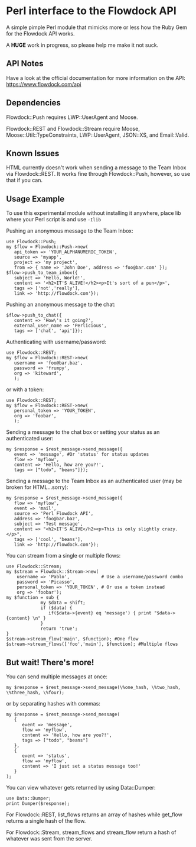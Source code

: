 Perl interface to the Flowdock API
==================================

A simple pimple Perl module that mimicks more or less how the Ruby Gem for the Flowdock API works.

A **HUGE** work in progress, so please help me make it not suck.

API Notes
---------
Have a look at the official documentation for more information on the API:
https://www.flowdock.com/api

Dependencies
------------
Flowdock::Push requires LWP::UserAgent and Moose.

Flowdock::REST and Flowdock::Stream require Moose, Moose::Util::TypeConstraints, LWP::UserAgent, JSON::XS, and Email::Valid.

Known Issues
------------
HTML currently doesn't work when sending a message to the Team Inbox via Flowdock::REST. It works fine through Flowdock::Push, however, so use that if you can.

Usage Example
----------------------

To use this experimental module without installing it anywhere, place lib where your Perl script is and use ```-Ilib```

Pushing an anonymous message to the Team Inbox:

```
use Flowdock::Push;
my $flow = Flowdock::Push->new(
   api_token => 'YOUR_ALPHANUMERIC_TOKEN',
   source => 'myapp',
   project => 'my project',
   from => { name => 'John Doe', address => 'foo@bar.com' });
$flow->push_to_team_inbox({
   subject => 'Hello, World!',
   content => '<h2>IT'S ALIVE!</h2><p>It's sort of a pun</p>',
   tags => ['not','really'],
   link => 'http://flowdock.com'});
```

Pushing an anonymous message to the chat:

```
$flow->push_to_chat({
   content => 'How\'s it going?',
   external_user_name => 'Perlicious',
   tags => ['chat', 'api']});
```

Authenticating with username/password:

```
use Flowdock::REST;
my $flow = Flowdock::REST->new(
   username => 'foo@bar.baz',
   password => 'frumpy',
   org => 'kiteward',
   );
```

or with a token:

```
use Flowdock::REST;
my $flow = Flowdock::REST->new(
   personal_token => 'YOUR_TOKEN',
   org => 'foobar',
   );
```

Sending a message to the chat box or setting your status as an authenticated user:

```
my $response = $rest_message->send_message({
   event => 'message', #Or 'status' for status updates
   flow => 'myflow',
   content => 'Hello, how are you?!',
   tags => ["todo", "beans"]});
```

Sending a message to the Team Inbox as an authenticated user (may be broken for HTML...sorry):

```
my $response = $rest_message->send_message({
   flow => 'myflow',
   event => 'mail',
   source => 'Perl Flowdock API',
   address => 'foo@bar.baz',
   subject => 'Test message',
   content => "<h2>IT'S ALIVE</h2><p>This is only slightly crazy.</p>",
   tags => ['cool', 'beans'],
   link => 'http://flowdock.com'});
```

You can stream from a single or multiple flows:

```
use Flowdock::Stream;
my $stream = Flowdock::Stream->new(
    username => 'Pablo',            # Use a username/password combo
    password => 'Picasso',
	personal_token => 'YOUR_TOKEN', # Or use a token instead
	org => 'foobar');
my $function = sub {
             my $data = shift;
             if ($data) {
                if($data->{event} eq 'message') { print "$data->{content} \n" }
             }
             return 'true';
}
$stream->stream_flow('main', $function); #One flow
$stream->stream_flows(['foo','main'], $function); #Multiple flows
```

But wait! There's more! 
----------------------
You can send multiple messages at once:

```
my $response = $rest_message->send_message(\%one_hash, \%two_hash, \%three_hash, \%four);
```

or by separating hashes with commas:

```
my $response = $rest_message->send_message(
   {
      event => 'message',
      flow => 'myflow',
      content => 'Hello, how are you?!',
      tags => ["todo", "beans"]
   },
   {
      event => 'status',
      flow => 'myflow',
      content => 'I just set a status message too!'
   }
);
```

You can view whatever gets returned by using Data::Dumper:

```
use Data::Dumper;
print Dumper($response);
```
For Flowdock::REST, list_flows returns an array of hashes while get_flow returns a single hash of the flow.

For Flowdock::Stream, stream_flows and stream_flow return a hash of whatever was sent from the server.